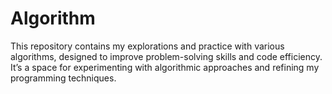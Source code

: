 # Algorithm
This repository contains my explorations and practice with various algorithms, designed to improve problem-solving skills and code efficiency. It’s a space for experimenting with algorithmic approaches and refining my programming techniques.

